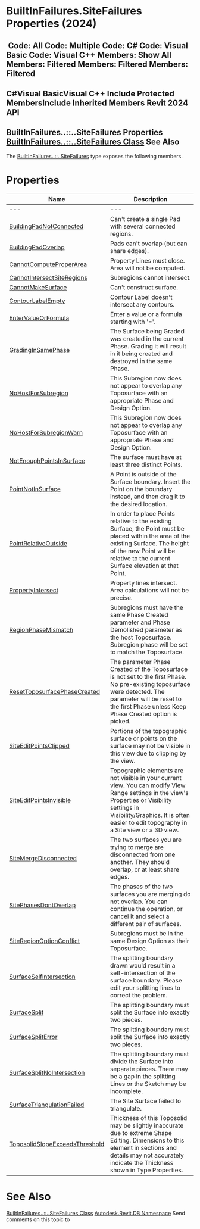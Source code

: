 # BuiltInFailures.SiteFailures Properties (2024)

﻿
 Code: All Code: Multiple Code: C# Code: Visual Basic Code: Visual C++  Members: Show All Members: Filtered Members: Filtered Members: Filtered   
---  
C#Visual BasicVisual C++
Include Protected MembersInclude Inherited Members
Revit 2024 API  
---  
BuiltInFailures..::..SiteFailures Properties  
[BuiltInFailures..::..SiteFailures Class](7ab66d74-f1ab-17f6-9ecf-e51b3d5326bf.md "BuiltInFailures.SiteFailures Class") See Also  
---  
The [BuiltInFailures..::..SiteFailures](7ab66d74-f1ab-17f6-9ecf-e51b3d5326bf.md "BuiltInFailures.SiteFailures Class") type exposes the following members.
# Properties
| Name | Description |
| --- | --- |
| --- | --- | --- |
| [BuildingPadNotConnected](3e290a46-d42a-be59-f645-9dcc499fecc3.md "BuildingPadNotConnected Property") | Can't create a single Pad with several connected regions. |
| [BuildingPadOverlap](aae9c5dd-448c-33b1-6109-3ffc289b5ac2.md "BuildingPadOverlap Property") | Pads can't overlap (but can share edges). |
| [CannotComputeProperArea](fa1bcbff-4c9d-50f5-08bc-e00b6a0ddbed.md "CannotComputeProperArea Property") | Property Lines must close. Area will not be computed. |
| [CannotIntersectSiteRegions](686f10cc-c058-8ca0-ed8f-7ed3fb76bff5.md "CannotIntersectSiteRegions Property") | Subregions cannot intersect. |
| [CannotMakeSurface](a9936d4c-fba4-1704-de45-09c9d6901f61.md "CannotMakeSurface Property") | Can't construct surface. |
| [ContourLabelEmpty](715cc841-0d3d-408d-c00c-25d51a46f312.md "ContourLabelEmpty Property") | Contour Label doesn't intersect any contours. |
| [EnterValueOrFormula](28c77b4b-4eff-8002-c17e-36e6612af330.md "EnterValueOrFormula Property") | Enter a value or a formula starting with '='. |
| [GradingInSamePhase](876f8db3-782b-9b06-cfd0-df07e3894179.md "GradingInSamePhase Property") | The Surface being Graded was created in the current Phase. Grading it will result in it being created and destroyed in the same Phase. |
| [NoHostForSubregion](6ac26086-fe9c-8f4d-6bde-e7b8e2f4b567.md "NoHostForSubregion Property") | This Subregion now does not appear to overlap any Toposurface with an appropriate Phase and Design Option. |
| [NoHostForSubregionWarn](83588d15-303f-997d-20ac-268d60fdfdb0.md "NoHostForSubregionWarn Property") | This Subregion now does not appear to overlap any Toposurface with an appropriate Phase and Design Option. |
| [NotEnoughPointsInSurface](5c1fd73a-5d75-e003-200a-5378e55512ca.md "NotEnoughPointsInSurface Property") | The surface must have at least three distinct Points. |
| [PointNotInSurface](4cd3afed-6d17-18bd-7a39-1f324002ccae.md "PointNotInSurface Property") | A Point is outside of the Surface boundary. Insert the Point on the boundary instead, and then drag it to the desired location. |
| [PointRelativeOutside](63d85894-0e5d-11b0-7cda-b570b7e447e6.md "PointRelativeOutside Property") | In order to place Points relative to the existing Surface, the Point must be placed within the area of the existing Surface. The height of the new Point will be relative to the current Surface elevation at that Point. |
| [PropertyIntersect](5db506ae-4a4c-a4a6-02da-57b6704a7bca.md "PropertyIntersect Property") | Property lines intersect. Area calculations will not be precise. |
| [RegionPhaseMismatch](fed90ae9-3f3b-58fd-a956-fa2f0349be63.md "RegionPhaseMismatch Property") | Subregions must have the same Phase Created parameter and Phase Demolished parameter as the host Toposurface. Subregion phase will be set to match the Toposurface. |
| [ResetToposurfacePhaseCreated](3a6aa337-4f25-30d9-e35f-7ed6c96e17d0.md "ResetToposurfacePhaseCreated Property") | The parameter Phase Created of the Toposurface is not set to the first Phase. No pre-existing toposurface were detected. The parameter will be reset to the first Phase unless Keep Phase Created option is picked. |
| [SiteEditPointsClipped](33ad4b6d-3b3f-53dc-82ee-87491bc91d8e.md "SiteEditPointsClipped Property") | Portions of the topographic surface or points on the surface may not be visible in this view due to clipping by the view. |
| [SiteEditPointsInvisible](97888ae2-1bb3-0718-8e9d-2416f4daade8.md "SiteEditPointsInvisible Property") | Topographic elements are not visible in your current view. You can modify View Range settings in the view's Properties or Visibility settings in Visibility/Graphics. It is often easier to edit topography in a Site view or a 3D view. |
| [SiteMergeDisconnected](e3c2aff7-ff06-91fb-86fb-80a5b50c8442.md "SiteMergeDisconnected Property") | The two surfaces you are trying to merge are disconnected from one another. They should overlap, or at least share edges. |
| [SitePhasesDontOverlap](e6ae6920-d59d-cdce-a373-5cdbdcf8f99d.md "SitePhasesDontOverlap Property") | The phases of the two surfaces you are merging do not overlap. You can continue the operation, or cancel it and select a different pair of surfaces. |
| [SiteRegionOptionConflict](7d06684d-c3fe-5266-63b6-bd83da0c82ce.md "SiteRegionOptionConflict Property") | Subregions must be in the same Design Option as their Toposurface. |
| [SurfaceSelfIntersection](dd9d049f-8c2a-8f12-db05-ebec0a50a9fb.md "SurfaceSelfIntersection Property") | The splitting boundary drawn would result in a self-intersection of the surface boundary. Please edit your splitting lines to correct the problem. |
| [SurfaceSplit](04070324-7a37-2dde-0a6c-aded0ca79524.md "SurfaceSplit Property") | The splitting boundary must split the Surface into exactly two pieces. |
| [SurfaceSplitError](81981017-4676-9e99-dfde-7f8eee0c573a.md "SurfaceSplitError Property") | The splitting boundary must split the Surface into exactly two pieces. |
| [SurfaceSplitNoIntersection](6ec0630c-b023-82d0-69c7-0bf869911d04.md "SurfaceSplitNoIntersection Property") | The splitting boundary must divide the Surface into separate pieces. There may be a gap in the splitting Lines or the Sketch may be incomplete. |
| [SurfaceTriangulationFailed](5cd014e3-447e-c847-98f0-5b177e65efca.md "SurfaceTriangulationFailed Property") | The Site Surface failed to triangulate. |
| [ToposolidSlopeExceedsThreshold](0109bb6f-5cae-c271-989d-54be8b081669.md "ToposolidSlopeExceedsThreshold Property") | Thickness of this Toposolid may be slightly inaccurate due to extreme Shape Editing. Dimensions to this element in sections and details may not accurately indicate the Thickness shown in Type Properties. |

# See Also
[BuiltInFailures..::..SiteFailures Class](7ab66d74-f1ab-17f6-9ecf-e51b3d5326bf.md "BuiltInFailures.SiteFailures Class")
[Autodesk.Revit.DB Namespace](87546ba7-461b-c646-cbb1-2cb8f5bff8b2.md "Autodesk.Revit.DB Namespace")
Send comments on this topic to 